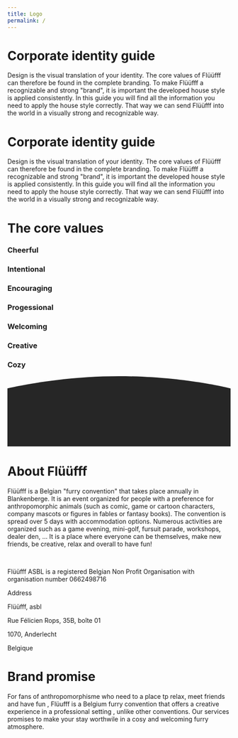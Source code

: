 ```yaml
---
title: Logo
permalink: /
---
```


<div class="container home-block">
    <div class="row">
        <h1>Corporate identity guide</h1>
        <p>Design is the visual translation of your identity. The core values of Flüüfff can therefore be found in the
            complete branding. To make Flüüfff a recognizable and strong "brand", it is important the developed house
            style is applied consistently. In this guide you will find all the information you need to apply the house
            style correctly. That way we can send Flüüfff into the world in a visually strong and recognizable way.</p>
    </div>
    <div class="row">
        <h1>Corporate identity guide</h1>
        <p>Design is the visual translation of your identity. The core values of Flüüfff can therefore be found in the
            complete branding. To make Flüüfff a recognizable and strong "brand", it is important the developed house
            style is applied consistently. In this guide you will find all the information you need to apply the house
            style correctly. That way we can send Flüüfff into the world in a visually strong and recognizable way.</p>
    </div>
</div>
<div class="container-fluid home-block-wrapper">
    <div class="container home-block-core">
        <div class="row mb-4">
            <h1>The core values</h1>
        </div>
        <div class="row pb-4">
            <div class="col-3">
                <div class="img-wrapper-round core-1"></div>
                <h3>Cheerful</h3>
            </div>
            <div class="col-3">
                <div class="img-wrapper-round core-2"></div>
                <h3>Intentional</h3>
            </div>
            <div class="col-3">
                <div class="img-wrapper-round core-3"></div>
                <h3>Encouraging</h3>
            </div>
            <div class="col-3">
                <div class="img-wrapper-round core-4"></div>
                <h3>Progessional</h3>
            </div>
        </div>
        <div class="row justify-content-center mb-4">
            <div class="col-3">
                <div class="img-wrapper-round core-5"></div>
                <h3>Welcoming</h3>
            </div>
            <div class="col-3">
                <div class="img-wrapper-round core-6"></div>
                <h3>Creative</h3>
            </div>
            <div class="col-3">
                <div class="img-wrapper-round core-7"></div>
                <h3>Cozy</h3>
            </div>
        </div>
    </div>
    <svg id="curve" data-name="Layer 1" xmlns="http://www.w3.org/2000/svg" viewBox="0 0 1920 600"><defs><style>.cls-1{fill:#262626;}</style></defs><title>background-curve</title><path class="cls-1" d="M0,537S427,432,960.5,432C1514,432,1920,537,1920,537v543H0Z" transform="translate(0 -432)"/></svg>
</div>
<div class="container">
    <div class="section-wrapper">
        <div class="row">
            <div class="col-6">
                <h1>About Flüüfff</h1>
                <p>Flüüfff is a Belgian "<span class="bold">furry convention</span>" that takes place <span class="bold">annually</span> in
                    Blankenberge. It is an event organized for people with a preference for
                    anthropomorphic animals (such as comic, game or cartoon characters,
                    company mascots or figures in fables or fantasy books). The
                    convention is spread over <span class="bold">5</span> days with accommodation options.
                    <span class="bold">Numerous</span> activities are organized such as a game evening, mini-golf,
                    fursuit parade, workshops, dealer den, ... It is a place where everyone
                    <span class="bold">can be themselves, make new friends, be creative, relax and overall
                    to have fun!</span></p><br>
                    <p class="italic">Flüüfff ASBL is a registered Belgian Non Profit Organisation with
organisation number 0662498716</i> </p>
                <div class="address">
                    <p class="bold">Address</p>
                    <p>Flüüfff, asbl</p>
                    <p>Rue Félicien Rops, 35B, boîte 01 </p>
                    <p>1070, Anderlecht </p>
                    <p>Belgique</p>
                </div>
            </div>
            <div class="col-6">
                <h1>Brand promise</h1>
                <p>For fans of anthropomorphisme who need to a place tp <span class="bold">relax, meet
                    friends and have fun </span>, Flüufff is a Belgium furry convention that offers
                    a <span class="bold">creative experience</span> in a <span class="bold">professional setting</span> , unlike other
                    conventions. Our services promises to make your stay worthwile in a
                    <span class="bold">cosy</span> and <span class="bold">welcoming</span> furry atmosphere.</p>
            </div>
        </div>
    </div>
</div>